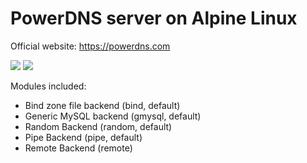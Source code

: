 PowerDNS server on Alpine Linux
====
Official website: https://powerdns.com

[![](https://images.microbadger.com/badges/image/magnaz/powerdns.svg)](https://microbadger.com/images/magnaz/powerdns "Get your own image badge on microbadger.com") [![](https://images.microbadger.com/badges/version/magnaz/powerdns.svg)](https://microbadger.com/images/magnaz/powerdns "Get your own version badge on microbadger.com")

Modules included:
 * Bind zone file backend (bind, default)
 * Generic MySQL backend (gmysql, default)
 * Random Backend (random, default)
 * Pipe Backend (pipe, default)
 * Remote Backend (remote)